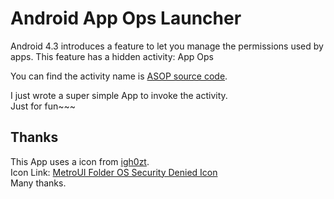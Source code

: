 Android App Ops Launcher
========
Android 4.3 introduces a feature to let you manage the permissions used by apps.
This feature has a hidden activity: App Ops

You can find the activity name is [ASOP source code](http://androidxref.com/4.3_r2.1/xref/packages/apps/Settings/AndroidManifest.xml#797).

I just wrote a super simple App to invoke the activity.  
Just for fun~~~

Thanks
--------
This App uses a icon from [igh0zt](http://igh0zt.deviantart.com/).  
Icon Link: [MetroUI Folder OS Security Denied Icon](http://www.iconarchive.com/show/ios7-style-metro-ui-icons-by-igh0zt/MetroUI-Folder-OS-Security-Denied-icon.html)  
Many thanks.
